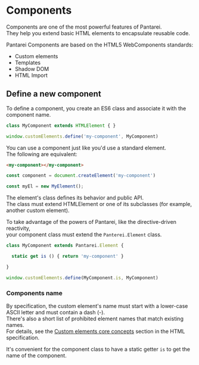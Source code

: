 # Components

Components are one of the most powerful features of Pantarei.  
They help you extend basic HTML elements to encapsulate reusable code.  

Pantarei Components are based on the HTML5 WebComponents standards: 

- Custom elements
- Templates
- Shadow DOM  
- HTML Import

## Define a new component

To define a component, you create an ES6 class and associate it with the component name.

```js
class MyComponent extends HTMLElement { }

window.customElements.define('my-component', MyComponent)
```

You can use a component just like you'd use a standard element.  
The following are equivalent:

```html
<my-component></my-component>
```

```js
const component = document.createElement('my-component')
```

```js
const myEl = new MyElement();
```

The element's class defines its behavior and public API.  
The class must extend HTMLElement or one of its subclasses (for example, another custom element).  

To take advantage of the powers of Pantarei, like the directive-driven reactivity,  
your component class must extend the `Panterei.Element` class. 

```js
class MyComponent extends Pantarei.Element { 

  static get is () { return 'my-component' }

}

window.customElements.define(MyComponent.is, MyComponent)
```

### Components name

By specification, the custom element's name must start with a lower-case ASCII letter and must contain a dash (-).  
There's also a short list of prohibited element names that match existing names.  
For details, see the [Custom elements core concepts](https://html.spec.whatwg.org/multipage/custom-elements.html#custom-elements-core-concepts) section in the HTML specification.

It's convenient for the component class to have a static getter `is` to get the name of the component.

